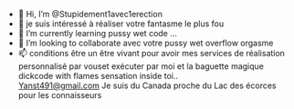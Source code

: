 - 👋 Hi, I’m @Stupidement1avec1erection
- 👀 je suis intéressé à réaliser votre fantasme le plus fou
- 🌱 I’m currently learning pussy wet code ...
- 💞️ I’m looking to collaborate avec votre pussy wet overflow orgasme
- 📫 conditions être un être vivant pour avoir mes services de réalisation personnalisé par vouset exécuter par moi et la baguette magique dickcode with flames sensation inside toi..  
Yanst491@gmail.com 
Je suis du Canada proche du Lac des écorces pour les connaisseurs 
<!---
Stupidement1avec1erection/Stupidement1avec1erection is a ✨ special ✨ repository because its `README.md` (this file) appears on your GitHub profile.
You can click the Preview link to take a look at your changes.
--->
